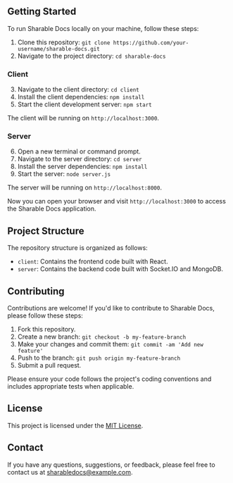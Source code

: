 ## Getting Started

To run Sharable Docs locally on your machine, follow these steps:

1. Clone this repository: `git clone https://github.com/your-username/sharable-docs.git`
2. Navigate to the project directory: `cd sharable-docs`

### Client

3. Navigate to the client directory: `cd client`
4. Install the client dependencies: `npm install`
5. Start the client development server: `npm start`

The client will be running on `http://localhost:3000`.

### Server

6. Open a new terminal or command prompt.
7. Navigate to the server directory: `cd server`
8. Install the server dependencies: `npm install`
9. Start the server: `node server.js`

The server will be running on `http://localhost:8000`.

Now you can open your browser and visit `http://localhost:3000` to access the Sharable Docs application.

## Project Structure

The repository structure is organized as follows:

- `client`: Contains the frontend code built with React.
- `server`: Contains the backend code built with Socket.IO and MongoDB.

## Contributing

Contributions are welcome! If you'd like to contribute to Sharable Docs, please follow these steps:

1. Fork this repository.
2. Create a new branch: `git checkout -b my-feature-branch`
3. Make your changes and commit them: `git commit -am 'Add new feature'`
4. Push to the branch: `git push origin my-feature-branch`
5. Submit a pull request.

Please ensure your code follows the project's coding conventions and includes appropriate tests when applicable.

## License

This project is licensed under the [MIT License](LICENSE).

## Contact

If you have any questions, suggestions, or feedback, please feel free to contact us at sharabledocs@example.com.
